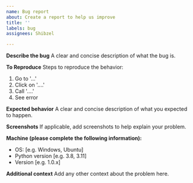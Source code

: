 ```yaml
---
name: Bug report
about: Create a report to help us improve
title: ''
labels: bug
assignees: Shibzel

---
```


**Describe the bug**
A clear and concise description of what the bug is.

**To Reproduce**
Steps to reproduce the behavior:
1. Go to '...'
2. Click on '....'
3. Call '....'
4. See error

**Expected behavior**
A clear and concise description of what you expected to happen.

**Screenshots**
If applicable, add screenshots to help explain your problem.

**Machine (please complete the following information):**
 - OS: [e.g. Windows, Ubuntu]
 - Python version [e.g. 3.8, 3.11]
 - Version [e.g. 1.0.x]

**Additional context**
Add any other context about the problem here.
